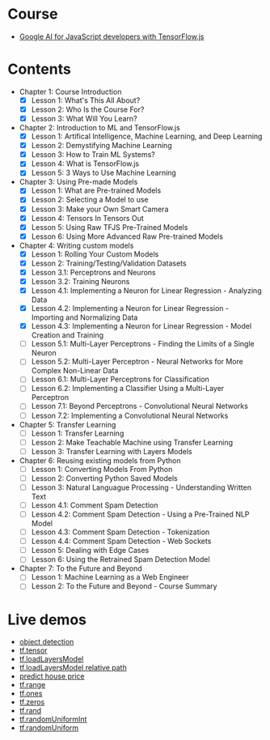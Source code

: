 # Course
  - [Google AI for JavaScript developers with TensorFlow.js](https://learning.edx.org/course/course-v1:Google+WebML102+1T2024/home)

# Contents
  - Chapter 1: Course Introduction
    + [x] Lesson 1: What's This All About?
    + [x] Lesson 2: Who Is the Course For?
    + [x] Lesson 3: What Will You Learn?
  - Chapter 2: Introduction to ML and TensorFlow.js
    + [x] Lesson 1: Artifical Intelligence, Machine Learning, and Deep Learning
    + [x] Lesson 2: Demystifying Machine Learning
    + [x] Lesson 3: How to Train ML Systems?
    + [x] Lesson 4: What is TensorFlow.js
    + [x] Lesson 5: 3 Ways to Use Machine Learning
  - Chapter 3: Using Pre-made Models
    + [x] Lesson 1: What are Pre-trained Models
    + [x] Lesson 2: Selecting a Model to use
    + [x] Lesson 3: Make your Own Smart Camera
    + [x] Lesson 4: Tensors In Tensors Out
    + [x] Lesson 5: Using Raw TFJS Pre-Trained Models
    + [x] Lesson 6: Using More Advanced Raw Pre-trained Models
  - Chapter 4: Writing custom models
    + [x] Lesson 1: Rolling Your Custom Models
    + [x] Lesson 2: Training/Testing/Validation Datasets
    + [x] Lesson 3.1: Perceptrons and Neurons
    + [x] Lesson 3.2: Training Neurons
    + [x] Lesson 4.1: Implementing a Neuron for Linear Regression - Analyzing Data
    + [x] Lesson 4.2: Implementing a Neuron for Linear Regression - Importing and Normalizing Data
    + [x] Lesson 4.3: Implementing a Neuron for Linear Regression - Model Creation and Training
    + [ ] Lesson 5.1: Multi-Layer Perceptrons - Finding the Limits of a Single Neuron
    + [ ] Lesson 5.2: Multi-Layer Perceptron - Neural Networks for More Complex Non-Linear Data
    + [ ] Lesson 6.1: Multi-Layer Perceptrons for Classification
    + [ ] Lesson 6.2: Implementing a Classifier Using a Multi-Layer Perceptron
    + [ ] Lesson 7.1: Beyond Perceptrons - Convolutional Neural Networks
    + [ ] Lesson 7.2: Implementing a Convolutional Neural Networks
  - Chapter 5: Transfer Learning
    + [ ] Lesson 1: Transfer Learning
    + [ ] Lesson 2: Make Teachable Machine using Transfer Learning
    + [ ] Lesson 3: Transfer Learning with Layers Models
  - Chapter 6: Reusing existing models from Python
    + [ ] Lesson 1: Converting Models From Python
    + [ ] Lesson 2: Converting Python Saved Models
    + [ ] Lesson 3: Natural Languague Processing - Understanding Written Text
    + [ ] Lesson 4.1: Comment Spam Detection
    + [ ] Lesson 4.2: Comment Spam Detection - Using a Pre-Trained NLP Model
    + [ ] Lesson 4.3: Comment Spam Detection - Tokenization
    + [ ] Lesson 4.4: Comment Spam Detection - Web Sockets
    + [ ] Lesson 5: Dealing with Edge Cases
    + [ ] Lesson 6: Using the Retrained Spam Detection Model
  - Chapter 7: To the Future and Beyond
    + [ ] Lesson 1: Machine Learning as a Web Engineer
    + [ ] Lesson 2: To the Future and Beyond - Course Summary

# Live demos
  - [object detection](https://klxcoder.github.io/learn-tensorflowjs/01/)
  - [tf.tensor](https://klxcoder.github.io/learn-tensorflowjs/02/)
  - [tf.loadLayersModel](https://klxcoder.github.io/learn-tensorflowjs/03/)
  - [tf.loadLayersModel relative path](https://klxcoder.github.io/learn-tensorflowjs/04/)
  - [predict house price](https://klxcoder.github.io/learn-tensorflowjs/05/)
  - [tf.range](https://klxcoder.github.io/learn-tensorflowjs/06/)
  - [tf.ones](https://klxcoder.github.io/learn-tensorflowjs/07/)
  - [tf.zeros](https://klxcoder.github.io/learn-tensorflowjs/08/)
  - [tf.rand](https://klxcoder.github.io/learn-tensorflowjs/09/)
  - [tf.randomUniformInt](https://klxcoder.github.io/learn-tensorflowjs/11/)
  - [tf.randomUniform](https://klxcoder.github.io/learn-tensorflowjs/12/)